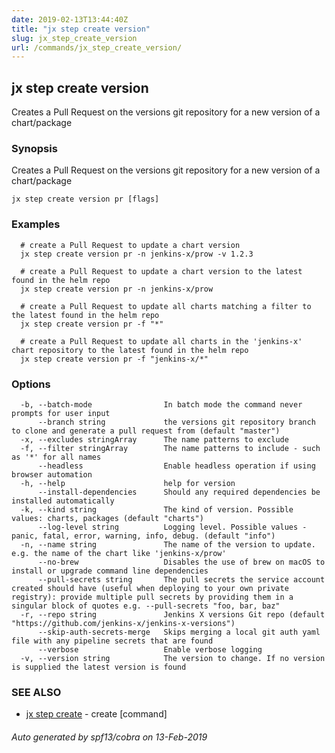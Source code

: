 ```yaml
---
date: 2019-02-13T13:44:40Z
title: "jx step create version"
slug: jx_step_create_version
url: /commands/jx_step_create_version/
---
```

## jx step create version

Creates a Pull Request on the versions git repository for a new version of a chart/package

### Synopsis

Creates a Pull Request on the versions git repository for a new version of a chart/package

```
jx step create version pr [flags]
```

### Examples

```
  # create a Pull Request to update a chart version
  jx step create version pr -n jenkins-x/prow -v 1.2.3
  
  # create a Pull Request to update a chart version to the latest found in the helm repo
  jx step create version pr -n jenkins-x/prow
  
  # create a Pull Request to update all charts matching a filter to the latest found in the helm repo
  jx step create version pr -f "*"
  
  # create a Pull Request to update all charts in the 'jenkins-x' chart repository to the latest found in the helm repo
  jx step create version pr -f "jenkins-x/*"
```

### Options

```
  -b, --batch-mode                In batch mode the command never prompts for user input
      --branch string             the versions git repository branch to clone and generate a pull request from (default "master")
  -x, --excludes stringArray      The name patterns to exclude
  -f, --filter stringArray        The name patterns to include - such as '*' for all names
      --headless                  Enable headless operation if using browser automation
  -h, --help                      help for version
      --install-dependencies      Should any required dependencies be installed automatically
  -k, --kind string               The kind of version. Possible values: charts, packages (default "charts")
      --log-level string          Logging level. Possible values - panic, fatal, error, warning, info, debug. (default "info")
  -n, --name string               The name of the version to update. e.g. the name of the chart like 'jenkins-x/prow'
      --no-brew                   Disables the use of brew on macOS to install or upgrade command line dependencies
      --pull-secrets string       The pull secrets the service account created should have (useful when deploying to your own private registry): provide multiple pull secrets by providing them in a singular block of quotes e.g. --pull-secrets "foo, bar, baz"
  -r, --repo string               Jenkins X versions Git repo (default "https://github.com/jenkins-x/jenkins-x-versions")
      --skip-auth-secrets-merge   Skips merging a local git auth yaml file with any pipeline secrets that are found
      --verbose                   Enable verbose logging
  -v, --version string            The version to change. If no version is supplied the latest version is found
```

### SEE ALSO

* [jx step create](/commands/jx_step_create/)	 - create [command]

###### Auto generated by spf13/cobra on 13-Feb-2019
